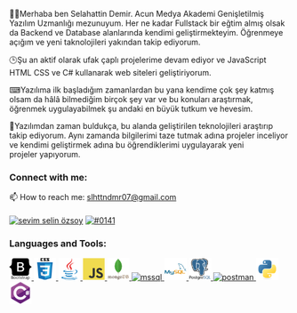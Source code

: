 
<!--
**selahattinsd/selahattinsd** is a ✨ _special_ ✨ repository because its `README.md` (this file) appears on your GitHub profile.

Here are some ideas to get you started:

- 🔭 I’m currently working on ...
- 🌱 I’m currently learning ...
- 👯 I’m looking to collaborate on ...
- 🤔 I’m looking for help with ...
- 💬 Ask me about ...
- 📫 How to reach me: ...
- 😄 Pronouns: ...
- ⚡ Fun fact: ...
-->
🙋‍♂Merhaba ben Selahattin Demir. Acun Medya Akademi Genişletilmiş Yazılım Uzmanlığı mezunuyum. Her ne kadar Fullstack bir eğtim almış olsak da Backend ve Database alanlarında kendimi geliştirmekteyim. Öğrenmeye açığım ve yeni taknolojileri yakından takip ediyorum.

🕒Şu an aktif olarak ufak çaplı projelerime devam ediyor ve JavaScript HTML CSS ve C# kullanarak web siteleri geliştiriyorum.

⌨Yazılıma ilk başladığım zamanlardan bu yana kendime çok şey katmış olsam da hâlâ bilmediğim birçok şey var ve bu konuları araştırmak, öğrenmek uygulayabilmek şu andaki en büyük tutkum ve hevesim.

🦾Yazılımdan zaman buldukça, bu alanda geliştirilen teknolojileri araştırıp takip ediyorum. Aynı zamanda bilgilerimi taze tutmak adına projeler inceliyor ve  kendimi geliştirmek adına bu öğrendiklerimi uygulayarak yeni projeler yapıyorum.



<h3 align="left">Connect with me:</h3>
<p align="left">
📫 How to reach me: <a href="mailto:slhttndmr07@gmail.com?subject=Mail from Our Site">slhttndmr07@gmail.com</a>   <br/><br/>
<a href="https://www.linkedin.com/in/selahattin-demir-634366206" target="blank"><img align="center" src="https://raw.githubusercontent.com/rahuldkjain/github-profile-readme-generator/master/src/images/icons/Social/linked-in-alt.svg" alt="sevim selin özsoy" height="30" width="40" /></a>
<a href="https://www.instagram.com/selahattinsd" target="blank"><img align="center" src="https://raw.githubusercontent.com/rahuldkjain/github-profile-readme-generator/master/src/images/icons/Social/instagram.svg" alt="#0141" height="30" width="40" /></a>
 
</p>

<h3 align="left">Languages and Tools:</h3>
<p align="left"> <a href="https://getbootstrap.com" target="_blank" rel="noreferrer"> <img src="https://raw.githubusercontent.com/devicons/devicon/master/icons/bootstrap/bootstrap-plain-wordmark.svg" alt="bootstrap" width="40" height="40"/> </a> <a href="https://www.w3schools.com/css/" target="_blank" rel="noreferrer"> <img src="https://raw.githubusercontent.com/devicons/devicon/master/icons/css3/css3-original-wordmark.svg" alt="css3" width="40" height="40"/> </a><a href="https://www.java.com" target="_blank" rel="noreferrer"> <img src="https://raw.githubusercontent.com/devicons/devicon/master/icons/java/java-original.svg" alt="java" width="40" height="40"/> </a> <a href="https://developer.mozilla.org/en-US/docs/Web/JavaScript" target="_blank" rel="noreferrer"> <img src="https://raw.githubusercontent.com/devicons/devicon/master/icons/javascript/javascript-original.svg" alt="javascript" width="40" height="40"/> </a><a href="https://www.mongodb.com/" target="_blank" rel="noreferrer"> <img src="https://raw.githubusercontent.com/devicons/devicon/master/icons/mongodb/mongodb-original-wordmark.svg" alt="mongodb" width="40" height="40"/> </a> <a href="https://www.microsoft.com/en-us/sql-server" target="_blank" rel="noreferrer"> <img src="https://www.svgrepo.com/show/303229/microsoft-sql-server-logo.svg" alt="mssql" width="40" height="40"/> </a> <a href="https://www.mysql.com/" target="_blank" rel="noreferrer"> <img src="https://raw.githubusercontent.com/devicons/devicon/master/icons/mysql/mysql-original-wordmark.svg" alt="mysql" width="40" height="40"/> </a><a href="https://www.postgresql.org" target="_blank" rel="noreferrer"> <img src="https://raw.githubusercontent.com/devicons/devicon/master/icons/postgresql/postgresql-original-wordmark.svg" alt="postgresql" width="40" height="40"/> </a> <a href="https://postman.com" target="_blank" rel="noreferrer"> <img src="https://www.vectorlogo.zone/logos/getpostman/getpostman-icon.svg" alt="postman" width="40" height="40"/> </a>  <a href="https://www.python.org" target="_blank" rel="noreferrer"> <img src="https://raw.githubusercontent.com/devicons/devicon/master/icons/python/python-original.svg" alt="python" width="40" height="40"/> </a><a href="https://learn.microsoft.com/en-us/dotnet/csharp/" target="_blank" rel="noreferrer"> <img src="https://raw.githubusercontent.com/devicons/devicon/master/icons/csharp/csharp-original.svg" alt="python" width="40" height="40"/> </a></p>

